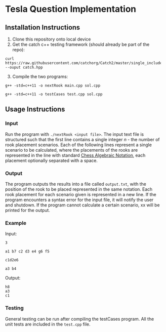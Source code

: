 # Tesla Question Implementation

## Installation Instructions

1. Clone this repository onto local device
2. Get the catch c++ testing framework (should already be part of the repo): 
```
curl https://raw.githubusercontent.com/catchorg/Catch2/master/single_include/catch2/catch.hpp --ouput catch.hpp
```
3. Compile the two programs: 
```
g++ -std=c++11 -o nextRook main.cpp sol.cpp
```
```
g++ -std=c++11 -o testCases test.cpp sol.cpp
```

## Usage Instructions
### Input
Run the program with `./nextRook <input file>`. The input text file is structured such that the first line contains a single integer _n_ - the number of rook placement scenarios. Each of the following lines represent a single scenario to be calculated, where the placements of the rooks are represented in the line with standard [Chess Algebraic Notation](https://en.wikipedia.org/wiki/Algebraic_notation_(chess)), each placement optionally separated with a space. 
### Output
The program outputs the results into a file called `output.txt`, with the position of the rook to be placed represented in the same notation. Each rook placement for each scenario given is represented in a new line. If the program encounters a syntax error for the input file, it will notify the user and shutdown. If the program cannot calculate a certain scenario, xx will be printed for the output. 

### Example 
Input:
```
3

a1 b7 c2 d3 e4 g6 f5

c1d2e6

a3 b4
```
Output:
```
h8
a3
c1
```

### Testing
General testing can be run after compiling the testCases program. All the unit tests are included in the `test.cpp` file.
